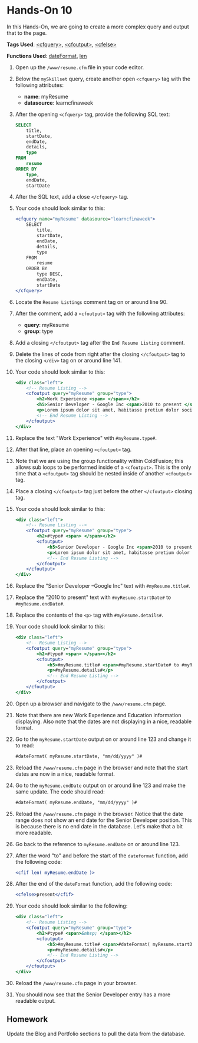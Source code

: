 # Hands-On 10

In this Hands-On, we are going to create a more complex query and output that to the page.

**Tags Used**: [\<cfquery>](https://helpx.adobe.com/coldfusion/cfml-reference/coldfusion-tags/tags-p-q/cfquery.html), [\<cfoutput>](https://helpx.adobe.com/coldfusion/cfml-reference/coldfusion-tags/tags-m-o/cfoutput.html), [\<cfelse>](https://helpx.adobe.com/coldfusion/cfml-reference/coldfusion-tags/tags-d-e/cfelse.html)

**Functions Used**: [dateFormat](https://helpx.adobe.com/coldfusion/cfml-reference/coldfusion-functions/functions-c-d/DateFormat.html), [len](https://helpx.adobe.com/coldfusion/cfml-reference/coldfusion-functions/functions-l/len.html)

1. Open up the `/www/resume.cfm` file in your code editor.
1. Below the `mySkillset` query, create another open `<cfquery>` tag with the following attributes:
    *   **name**: myResume
    *   **datasource**: learncfinaweek
1. After the opening `<cfquery>` tag, provide the following SQL text:

    ```sql
    SELECT
        title,
        startDate,
        endDate,
        details,
        type
    FROM
        resume
    ORDER BY
        type,
        endDate,
        startDate
    ```

1. After the SQL text, add a close `</cfquery>` tag.
1. Your code should look similar to this:

    ```cfml
    <cfquery name="myResume" datasource="learncfinaweek">
        SELECT
            title,
            startDate,
            endDate,
            details,
            type
        FROM
            resume
        ORDER BY
            type DESC,
            endDate,
            startDate
    </cfquery>
    ```

1. Locate the `Resume Listings` comment tag on or around line 90.
1. After the comment, add a `<cfoutput>` tag with the following attributes:
    * **query**: myResume
    * **group**: type
1. Add a closing `</cfoutput>` tag after the `End Resume Listing` comment.
1. Delete the lines of code from right after the closing `</cfoutput>` tag to the closing `</div>` tag on or around line 141.
1. Your code should look similar to this:

    ```cfml
    <div class="left">
        <!-- Resume Listing -->
        <cfoutput query="myResume" group="type">
            <h2>Work Experience <span> </span></h2>
            <h5>Senior Developer - Google Inc <span>2010 to present </span> </h5>
            <p>Lorem ipsum dolor sit amet, habitasse pretium dolor sociis. Nulla et facilisis interdum elit amet erat, consectetuer condimentum eaque, ante maecenas Suspendisse libero diam.</p>
            <!-- End Resume Listing -->
        </cfoutput>
    </div>
    ```

1. Replace the text "Work Experience" with `#myResume.type#`.
1. After that line, place an opening `<cfoutput>` tag.
1. Note that we are using the group functionality within ColdFusion; this allows sub loops to be performed inside of a `<cfoutput>`. This is the only time that a `<cfoutput>` tag should be nested inside of another `<cfoutput>` tag.
1. Place a closing `</cfoutput>` tag just before the other `</cfoutput>` closing tag.
1. Your code should look similar to this:

    ```cfml
    <div class="left">
        <!-- Resume Listing -->
        <cfoutput query="myResume" group="type">
            <h2>#type# <span> </span></h2>
            <cfoutput>
                <h5>Senior Developer - Google Inc <span>2010 to present </span> </h5>
                <p>Lorem ipsum dolor sit amet, habitasse pretium dolor sociis. Nulla et facilisis interdum elit amet erat, consectetuer condimentum eaque, ante maecenas Suspendisse libero diam.</p>
                <!-- End Resume Listing -->
            </cfoutput>
        </cfoutput>
    </div>
    ```

1. Replace the "Senior Developer –Google Inc" text with `#myResume.title#`.
1. Replace the "2010 to present" text with `#myResume.startDate#` to `#myResume.endDate#`.
1. Replace the contents of the `<p>` tag with `#myResume.details#`.
1. Your code should look similar to this:

    ```cfml
    <div class="left">
        <!-- Resume Listing -->
        <cfoutput query="myResume" group="type">
            <h2>#type# <span> </span></h2>
            <cfoutput>
                <h5>#myResume.title# <span>#myResume.startDate# to #myResume.endDate# </span> </h5>
                <p>#myResume.details#</p>
                <!-- End Resume Listing -->
            </cfoutput>
        </cfoutput>
    </div>
    ```

1. Open up a browser and navigate to the `/www/resume.cfm` page.
1. Note that there are new Work Experience and Education information displaying. Also note that the dates are not displaying in a nice, readable format.
1. Go to the `myResume.startDate` output on or around line 123 and change it to read:

    ```cfml
    #dateFormat( myResume.startDate, "mm/dd/yyyy" )#
    ```

1. Reload the `/www/resume.cfm` page in the browser and note that the start dates are now in a nice, readable format.
1. Go to the `myResume.endDate` output on or around line 123 and make the same update. The code should read:

    ```cfml
    #dateFormat( myResume.endDate, "mm/dd/yyyy" )#
    ```

1. Reload the `/www/resume.cfm` page in the browser. Notice that the date range does not show an end date for the Senior Developer position. This is because there is no end date in the database. Let's make that a bit more readable.
1. Go back to the reference to `myResume.endDate` on or around line 123.
1. After the word "to" and before the start of the `dateformat` function, add the following code:

    ```cfml
    <cfif len( myResume.endDate )>
    ```

1. After the end of the `dateFormat` function, add the following code:

    ```cfml
    <cfelse>present</cfif>
    ```

1. Your code should look similar to the following:

    ```cfml
    <div class="left">
        <!-- Resume Listing -->
        <cfoutput query="myResume" group="type">
            <h2>#type# <span>&nbsp; </span></h2>
            <cfoutput>
                <h5>#myResume.title# <span>#dateFormat( myResume.startDate, "mm/dd/yyyy" )# to <cfif len( myResume.endDate )>#dateFormat( myResume.endDate, "mm/dd/yyyy" )#<cfelse>present</cfif> </span> </h5>
                <p>#myResume.details#</p>
                <!-- End Resume Listing -->
            </cfoutput>
        </cfoutput>
    </div>
    ```

1. Reload the `/www/resume.cfm` page in your browser.
1. You should now see that the Senior Developer entry has a more readable output.

Homework
--------

Update the Blog and Portfolio sections to pull the data from the database.
